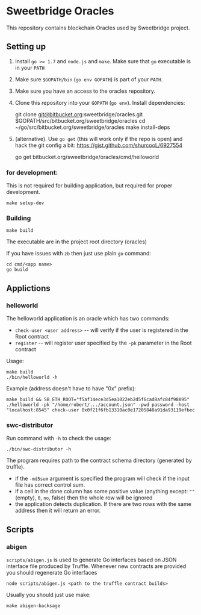 # Sweetbridge Oracles

This repository contains blockchain Oracles used by Sweetbridge project.

## Setting up

1. Install `go >= 1.7` and `node.js` and `make`. Make sure that `go` executable is in your `PATH`
2. Make sure `$GOPATH/bin` (`go env GOPATH`) is part of your `PATH`.
3. Make sure you have an access to the oracles repository.
4. Clone this repository into your `GOPATH` (`go env`). Install dependencies:

	git clone git@bitbucket.org:sweetbridge/oracles.git $GOPATH/src/bitbucket.org/sweetbridge/oracles
	cd ~/go/src/bitbucket.org/sweetbridge/oracles
	make install-deps

4. (alternative). Use `go get` (this will work only if the repo is open) and hack the git config a bit: https://gist.github.com/shurcooL/6927554

    go get bitbucket.org/sweetbridge/oracles/cmd/helloworld


### for development:
This is not required for building application, but required for proper development.

	make setup-dev

### Building

	make build

The executable are in the project root directory (oracles)

If you have issues with `zb` then just use plain `go` command:

	cd cmd/<app name>
	go build


## Applictions

### helloworld

The helloworld application is an oracle which has two commands:

* `check-user <user address>`  -- will verify if the user is registered in the Root contract
* `register` -- will register user specified by the `-pk` parameter in the Root contract

Usage:

	make build
	./bin/helloworld -h

Example (address doesn't have to have "0x" prefix):

	make build && SB_ETH_ROOT="f5af14ece3d5ea1022eb2d5f6cad8afc84f98895" ./helloworld -pk "/home/robert/.../account.json" -pwd password -host "localhost:8545" check-user 0x0f21f6fb13310ac0e17205840a91da93119efbec

### swc-distributor

Run command with `-h` to check the usage:

	./bin/swc-distributor -h

The program requires path to the contract schema directory (generated by truffle).

+ if the `-md5sum` argument is specified the program will check if the input file has correct control sum.
+ if a cell in the done column has some positive value (anything except: `""` (empty), `0`, `no`, false) then the whole row will be ignored
+ the application detects duplication. If there are two rows with the same address then it will return an error.


## Scripts

### abigen

`scripts/abigen.js` is used to generate Go interfaces based on JSON interface file produced by Truffle. Whenever new contracts are provided you should regenerate Go interfaces

    node scripts/abigen.js <path to the truffle contract builds>

Usually you should just use make:

    make abigen-backsage
